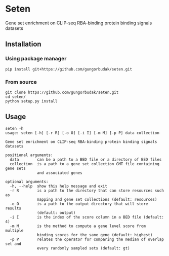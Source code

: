 # Seten

Gene set enrichment on CLIP-seq RBA-binding protein binding signals datasets

## Installation

### Using package manager

    pip install git+https://github.com/gungorbudak/seten.git

### From source

    git clone https://github.com/gungorbudak/seten.git
    cd seten/
    python setup.py install

## Usage

    seten -h
    usage: seten [-h] [-r R] [-o O] [-i I] [-m M] [-p P] data collection

    Gene set enrichment on CLIP-seq RBA-binding protein binding signals datasets

    positional arguments:
      data        can be a path to a BED file or a directory of BED files
      collection  is a path to a gene set collection GMT file containing gene sets
                  and associated genes

    optional arguments:
      -h, --help  show this help message and exit
      -r R        is a path to the directory that can store resources such as
                  mapping and gene set collections (default: resources)
      -o O        is a path to the output directory that will store results
                  (default: output)
      -i I        is the index of the score column in a BED file (default: 4)
      -m M        is the method to compute a gene level score from multiple
                  binding scores for the same gene (default: highest)
      -p P        relates the operator for comparing the median of overlap set and
                  every randomly sampled sets (default: gt)
